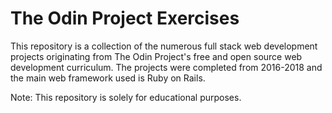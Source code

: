 # The Odin Project Exercises

This repository is a collection of the numerous full stack web development 
projects originating from The Odin Project's free and open source web 
development curriculum. The projects were completed from 2016-2018 and the 
main web framework used is Ruby on Rails.

Note: This repository is solely for educational purposes.